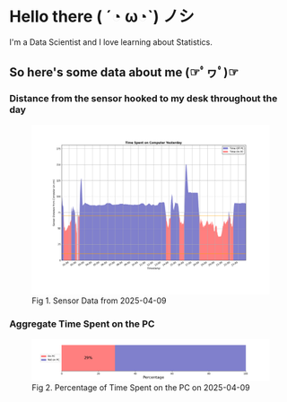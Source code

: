 
# Hello there ( ´◔ ω◔`) ノシ

I'm a Data Scientist and I love learning about Statistics.

## So here's some data about me (☞ﾟヮﾟ)☞


### Distance from the sensor hooked to my desk throughout the day
<figure>
  <picture>
    <source media="(prefers-color-scheme: dark)" srcset="Pi/readme/graphs/lineplot/dark-plot-2025-04-09.png">
    <source media="(prefers-color-scheme: light)" srcset="Pi/readme/graphs/lineplot/light-plot-2025-04-09.png">
    <img alt="Shows a black logo in light color mode and a white one in dark color mode." src="Pi/readme/graphs/lineplot/light-plot-2025-04-09.png">
  </picture>
  <figcaption>Fig 1. Sensor Data from 2025-04-09</figcaption>
</figure>



### Aggregate Time Spent on the PC
<figure>
  <picture>
    <source media="(prefers-color-scheme: dark)" srcset="Pi/readme/graphs/barplot/dark-plot-2025-04-09.png">
    <source media="(prefers-color-scheme: light)" srcset="Pi/readme/graphs/barplot/light-plot-2025-04-09.png">
    <img alt="Shows a black logo in light color mode and a white one in dark color mode." src="Pi/readme/graphs/barplot/light-plot-2025-04-09.png">
  </picture>
  <figcaption>Fig 2. Percentage of Time Spent on the PC on 2025-04-09</figcaption>
</figure>
